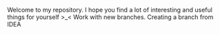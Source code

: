 Welcome to my repository.
I hope you find a lot of interesting and useful things for yourself >_<
Work with new branches.
Creating a branch from IDEA